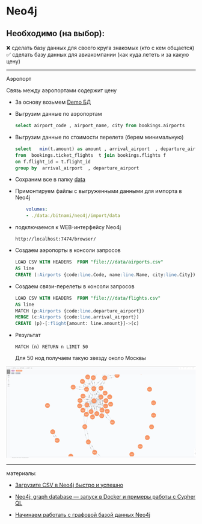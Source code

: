 # Neo4j

## Необходимо (на выбор):

❌ сделать базу данных для своего круга знакомых (кто с кем общается)  
✅ сделать базу данных для авиакомпании (как куда лететь и за какую цену)

---

Аэропорт

Связь между аэропортами содержит цену

* За основу возьмем  [Demo БД](https://medium.com/postgres-professional/%D0%B0%D0%B2%D0%B8%D0%B0%D0%BF%D0%B5%D1%80%D0%B5%D0%B2%D0%BE%D0%B7%D0%BA%D0%B8-%D0%BE%D0%BF%D0%B8%D1%81%D0%B0%D0%BD%D0%B8%D0%B5-%D0%B4%D0%B5%D0%BC%D0%BE%D0%BD%D1%81%D1%82%D1%80%D0%B0%D1%86%D0%B8%D0%BE%D0%BD%D0%BD%D0%BE%D0%B9-%D0%B1%D0%B0%D0%B7%D1%8B-%D0%B4%D0%B0%D0%BD%D0%BD%D1%8B%D1%85-3d56e3643d81)


* Выгрузим данные по аэропортам

    ``` sql
    select airport_code , airport_name, city from bookings.airports
    ```

* Выгрузим данные по стоимости перелета (берем минимальную)
    ``` sql
    select   min(t.amount) as amount , arrival_airport  , departure_airport 
    from  bookings.ticket_flights  t join bookings.flights f
    on f.flight_id = t.flight_id
    group by  arrival_airport  , departure_airport
    ```

* Сохраним все в папку [data](../neo4j/data)

* Примонтируем файлы с выгруженными данными для импорта в Neo4j

    ``` yaml
        volumes:
        - ./data:/bitnami/neo4j/import/data
    ```


* подключаемся  к WEB-интерфейсу Neo4j

    ```
    http://localhost:7474/browser/
    ```

* Создаем аэропорты в консоли запросов

    ``` sql
    LOAD CSV WITH HEADERS  FROM "file:///data/airports.csv"
    AS line
    CREATE (:Airports {code:line.Code, name:line.Name, city:line.City})
    ```

* Создаем связи-перелеты в консоли запросов

    ``` sql
    LOAD CSV WITH HEADERS  FROM "file:///data/flights.csv"
    AS line
    MATCH (p:Airports {code:line.departure_airport})
    MERGE (c:Airports {code:line.arrival_airport})
    CREATE (p)-[:flight{amount: line.amount}]->(c)
    ```

* Результат 
    ```
    MATCH (n) RETURN n LIMIT 50
    ```

    Для 50 нод получаем такую звезду около Москвы

![](./img/neo4j_rez.png)

---
материалы:

* [Загрузите CSV в Neo4j быстро и успешно]( https://coderlessons.com/articles/java/zagruzite-csv-v-neo4j-bystro-i-uspeshno)

* [Neo4j: graph database — запуск в Docker и примеры работы с Cypher QL](https://rtfm.co.ua/neo4j-graph-database-zapusk-v-docker-i-primery-raboty-s-cypher-ql/)

* [Начинаем работать с графовой базой данных Neo4j](https://habr.com/ru/post/219441/)


